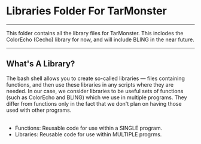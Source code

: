 # Libraries Folder For TarMonster
<hr>
This folder contains all the library files for TarMonster.
This inclodes the ColorEcho (Cecho) library for now, and will include BLING in the near future.
<hr>

## What's A Library?<br>
The bash shell allows you to create so-called libraries — files containing functions, and then use these libraries in any scripts where they are needed.
In our case, we consider libraries to be useful sets of functions (such as ColorEcho and BLING) which we use in multiple programs.
They differ from functions only in the fact that we don't plan on having those used with other programs.
<br>
<br>
<ul>
<li> Functions: Reusable code for use within a SINGLE program.
<li> Libraries: Reusable code for use within MULTIPLE progrms.
</ul>
